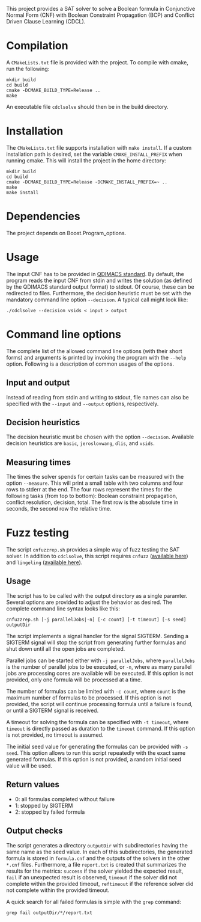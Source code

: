 This project provides a SAT solver to solve a Boolean formula in Conjunctive Normal Form (CNF) with Boolean Constraint Propagation (BCP) and Conflict Driven Clause Learning (CDCL).

# Compilation

A `CMakeLists.txt` file is provided with the project. To compile with cmake, run the following:
```
mkdir build
cd build
cmake -DCMAKE_BUILD_TYPE=Release ..
make
```
An executable file `cdclsolve` should then be in the build directory.

# Installation

The `CMakeLists.txt` file supports installation with `make install`. If a custom installation path is desired, set the variable `CMAKE_INSTALL_PREFIX` when running cmake. This will install the project in the home directory:
```
mkdir build
cd build
cmake -DCMAKE_BUILD_TYPE=Release -DCMAKE_INSTALL_PREFIX=~ ..
make
make install
```

# Dependencies

The project depends on Boost.Program_options.

# Usage

The input CNF has to be provided in [QDIMACS standard](https://www.qbflib.org/qdimacs.html). By default, the program reads the input CNF from stdin and writes the solution  (as defined by the QDIMACS standard output format) to stdout. Of course, these can be redirected to files. Furthermore, the decision heuristic must be set with the mandatory command line option `--decision`. A typical call might look like:
```
./cdclsolve --decision vsids < input > output
```

# Command line options

The complete list of the allowed command line options (with their short forms) and arguments is printed by invoking the program with the `--help` option. Following is a description of common usages of the options.

## Input and output

Instead of reading from stdin and writing to stdout, file names can also be specified with the `--input` and `--output` options, respectively.

## Decision heuristics

The decision heuristic must be chosen with the option `--decision`. Available decision heuristics are `basic`, `jeroslovwang`, `dlis`, and `vsids`.

## Measuring times

The times the solver spends for certain tasks can be measured with the option `--measure`. This will print a small table with two columns and four rows to stderr at the end. The four rows represent the times for the following tasks (from top to bottom): Boolean constraint propagation, conflict resolution, decision, total. The first row is the absolute time in seconds, the second row the relative time.

# Fuzz testing

The script `cnfuzzrep.sh` provides a simple way of fuzz testing the SAT solver. In addition to `cdclsolve`, this script requires `cnfuzz` ([available here](https://fmv.jku.at/cnfuzzdd/)) and `lingeling` ([available here](https://github.com/arminbiere/lingeling)).

## Usage

The script has to be called with the output directory as a single paramter. Several options are provided to adjust the behavior as desired. The complete command line syntax looks like this:
```
cnfuzzrep.sh [-j parallelJobs|-n] [-c count] [-t timeout] [-s seed] outputDir
```

The script implements a signal handler for the signal SIGTERM. Sending a SIGTERM signal will stop the script from generating further formulas and shut down until all the open jobs are completed.

Parallel jobs can be started either with `-j parallelJobs`, where `parallelJobs` is the number of parallel jobs to be executed, or `-n`, where as many parallel jobs are processing cores are available will be executed. If this option is not provided, only one formula will be processed at a time.

The number of formulas can be limited with `-c count`, where `count` is the maximum number of formulas to be processed. If this option is not provided, the script will continue processing formula until a failure is found, or until a SIGTERM signal is received.

A timeout for solving the formula can be specified with `-t timeout`, where `timeout` is directly passed as duration to the `timeout` command. If this option is not provided, no timeout is assumed.

The initial seed value for generating the formulas can be provided with `-s seed`. This option allows to run this script repeatedly with the exact same generated formulas. If this option is not provided, a random initial seed value will be used.

## Return values

- 0: all formulas completed without failure
- 1: stopped by SIGTERM
- 2: stopped by failed formula

## Output checks

The script generates a directory `outputDir` with subdirectories having the same name as the seed value. In each of this subdirectories, the generated formula is stored in `formula.cnf` and the outputs of the solvers in the other `*.cnf` files. Furthermore, a file `report.txt` is created that summarizes the results for the metrics: `success` if the solver yielded the expected result, `fail` if an unexpected result is observed, `timeout` if the solver did not complete within the provided timeout, `reftimeout` if the reference solver did not complete within the provided timeout.

A quick search for all failed formulas is simple with the `grep` command:
```
grep fail outputDir/*/report.txt
```
